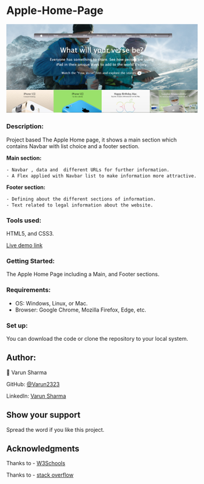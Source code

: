 # Apple-Home-Page

![screenshot](images/screenshot-a.PNG)

### **Description:** 

Project based The Apple Home page, it shows a main section which contains Navbar with list choice and a footer section.
 	
 **Main section:**
 
 	- Navbar , data and  different URLs for further information.
 	- A Flex applied with Navbar list to make information more attractive.
 	
 **Footer section:**
 
 	- Defining about the different sections of information.
 	- Text related to legal information about the website.
 	
	
 ### **Tools used:**
 
 HTML5, and CSS3.
 
 
  [Live demo link](https://varun2323.github.io/Apple-Home-Page/.)
 
 
### **Getting Started:**

The Apple Home Page including a Main, and Footer sections.



 ### **Requirements:** 

 - OS: Windows, Linux, or Mac.
 - Browser: Google Chrome, Mozilla Firefox, Edge, etc.
 


### **Set up:**

You can download the code or clone the repository to your local system.



## **Author:**

👤 Varun Sharma

GitHub: [@Varun2323](https://github.com/Varun2323)

LinkedIn: [Varun Sharma](https://www.linkedin.com/in/varun-sharma-82b29b82/)


 
## **Show your support**

Spread the word if you like this project.

## **Acknowledgments**

Thanks to - [W3Schools](http://w3schools-fa.ir)

Thanks to - [stack overflow](https://stackoverflow.com/)
